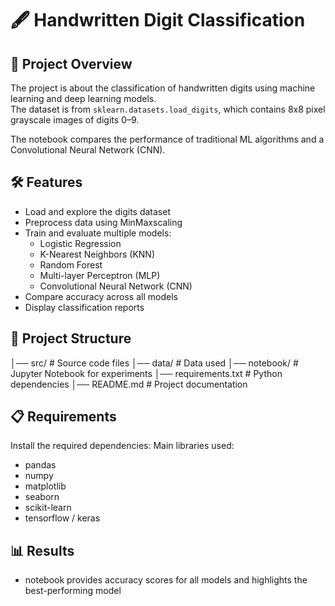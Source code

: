 # 🖋 Handwritten Digit Classification

## 📌 Project Overview
The project is about the classification of handwritten digits using machine learning and deep learning models.  
The dataset is from `sklearn.datasets.load_digits`, which contains 8x8 pixel grayscale images of digits 0–9.  

The notebook compares the performance of traditional ML algorithms and a Convolutional Neural Network (CNN).

## 🛠 Features
- Load and explore the digits dataset
- Preprocess data using MinMaxscaling
- Train and evaluate multiple models:
  - Logistic Regression
  - K-Nearest Neighbors (KNN)
  - Random Forest
  - Multi-layer Perceptron (MLP)
  - Convolutional Neural Network (CNN)
- Compare accuracy across all models
- Display classification reports

## 📂 Project Structure
│── src/ # Source code files
│── data/ # Data used 
│── notebook/ # Jupyter Notebook for experiments
│── requirements.txt # Python dependencies
│── README.md # Project documentation


## 📋 Requirements
Install the required dependencies:
Main libraries used:
  - pandas
  - numpy
  - matplotlib
  - seaborn
  - scikit-learn
  - tensorflow / keras

## 📊 Results

- notebook provides accuracy scores for all models and highlights the best-performing model